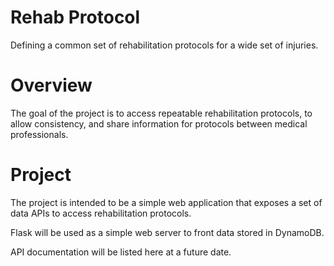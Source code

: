 # Rehab Protocol
Defining a common set of rehabilitation protocols for a wide set of injuries.

# Overview
The goal of the project is to access repeatable rehabilitation protocols, to allow consistency, and share information for protocols between medical professionals.

# Project

The project is intended to be a simple web application that exposes a set of data APIs to access rehabilitation protocols.

Flask will be used as a simple web server to front data stored in DynamoDB.

API documentation will be listed here at a future date.